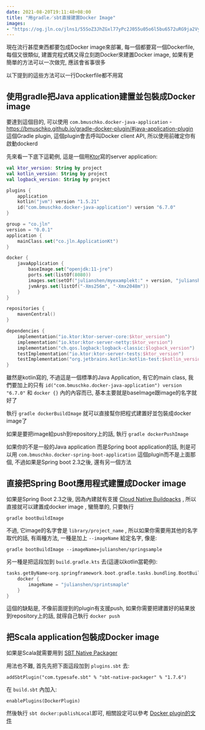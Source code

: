 ```yaml
---
date: 2021-08-20T19:11:48+08:00
title: "用gradle／sbt直接建置Docker Image"
images: 
- "https://og.jln.co/jlns1/55SoZ3JhZGxl77yPc2J055u05o6l5bu6572uRG9ja2VyIEltYWdl"
---
```


現在流行甚麼東西都要包成Docker image來部署, 每一個都要寫一個Dockerfile, 每個又很類似, 建置完程式碼又得立刻跑Docker來建置Docker image, 如果有更簡單的方法可以一次做完, 應該會省事很多

以下提到的這些方法可以一行Dockerfile都不用寫

## 使用gradle把Java application建置並包裝成Docker image

要達到這個目的, 可以使用 `com.bmuschko.docker-java-application` - https://bmuschko.github.io/gradle-docker-plugin/#java-application-plugin 這個Gradle plugin, 這個plugin會去呼叫Docker client API, 所以使用前確定你有啟動dockerd

先來看一下底下這範例, 這是一個用[Ktor](https://ktor.io/)寫的server application:

```kotlin
val ktor_version: String by project
val kotlin_version: String by project
val logback_version: String by project

plugins {
    application
    kotlin("jvm") version "1.5.21"
    id("com.bmuschko.docker-java-application") version "6.7.0"
}

group = "co.jln"
version = "0.0.1"
application {
    mainClass.set("co.jln.ApplicationKt")
}

docker {
    javaApplication {
        baseImage.set("openjdk:11-jre")
        ports.set(listOf(8080))
        images.set(setOf("julianshen/myexamplekt:" + version, "julianshen/myexamplekt:latest"))
        jvmArgs.set(listOf("-Xms256m", "-Xmx2048m"))
    }
}

repositories {
    mavenCentral()
}

dependencies {
    implementation("io.ktor:ktor-server-core:$ktor_version")
    implementation("io.ktor:ktor-server-netty:$ktor_version")
    implementation("ch.qos.logback:logback-classic:$logback_version")
    testImplementation("io.ktor:ktor-server-tests:$ktor_version")
    testImplementation("org.jetbrains.kotlin:kotlin-test:$kotlin_version")
}
```

雖然是kotlin寫的, 不過這是一個標準的Java Application, 有它的main class, 我們要加上的只有 `id("com.bmuschko.docker-java-application") version "6.7.0"` 和 `docker {}` 內的內容而已, 基本主要就是baseImage跟image的名字就好了

執行 `gradle dockerBuildImage` 就可以直接幫你把程式建置好並包裝成docker image了

如果是要把image給push到repository上的話, 執行 `gradle dockerPushImage`

如果你的不是一般的Java application 而是Spring boot application的話, 則是可以用 `com.bmuschko.docker-spring-boot-application` 這個plugin而不是上面那個, 不過如果是Spring boot 2.3之後, 還有另一個方法

## 直接把Spring Boot應用程式建置成Docker image

如果是Spring Boot 2.3之後, 因為內建就有支援 [Cloud Native  Buildpacks](https://buildpacks.io/) , 所以直接就可以建置成docker image , 蠻簡單的, 只要執行

```
gradle bootBuildImage
```

不過, 它image的名字會是 `library/project_name` , 所以如果你需要用其他的名字取代的話, 有兩種方法, 一種是加上 `--imageName` 給定名字, 像是: 

```
gradle bootBuildImage --imageName=julianshen/springsample
```

另一種是把這段加到 `build.gradle.kts` 去(這邊以kotlin當範例):

```kotlin
tasks.getByName<org.springframework.boot.gradle.tasks.bundling.BootBuildImage>("bootBuildImage") {
	docker {
		imageName = "julianshen/sprintsmaple"
	}
}
```

這個的缺點是, 不像前面提到的plugin有支援push, 如果你需要把建置好的結果放到repository上的話, 就得自己執行 `docker push`

## 把Scala application包裝成Docker image

如果是Scala就需要用到 [SBT Native Packager](https://www.scala-sbt.org/sbt-native-packager/index.html)

用法也不難, 首先先把下面這段加到 `plugins.sbt` 去:

```
addSbtPlugin("com.typesafe.sbt" % "sbt-native-packager" % "1.7.6")
```

在 `build.sbt` 內加入:

```
enablePlugins(DockerPlugin)
```

然後執行 `sbt docker:publishLocal`即可, 相關設定可以參考 [Docker plugin的文件](https://www.scala-sbt.org/sbt-native-packager/formats/docker.html)